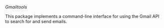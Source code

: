 *Gmailtools*

This package implements a command-line interface for using the Gmail API to search for and send emails.

